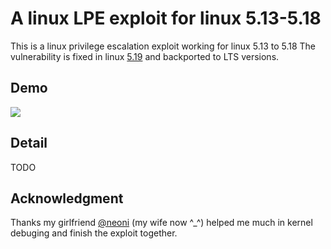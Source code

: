 # A linux LPE exploit for linux 5.13-5.18
This is a linux privilege escalation exploit working for linux 5.13 to 5.18
The vulnerability is fixed in linux [5.19](https://github.com/torvalds/linux/commit/b0380bf6dad4601d92025841e2b7a135d566c6e3) and backported to LTS versions. 

## Demo
![](./pic/video.gif)

## Detail
TODO

## Acknowledgment
Thanks my girlfriend [@neoni](https://github.com/neoni) (my wife now ^\_^) helped me much in kernel debuging and finish the exploit together.
